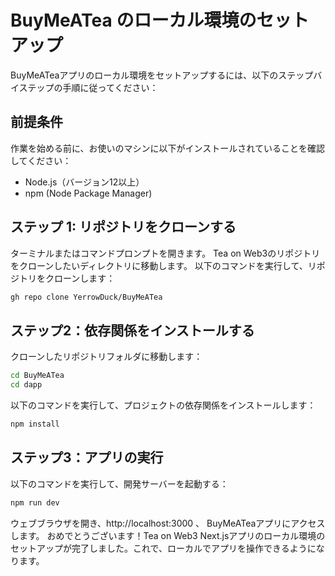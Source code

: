 # BuyMeATea のローカル環境のセットアップ
BuyMeATeaアプリのローカル環境をセットアップするには、以下のステップバイステップの手順に従ってください：

## 前提条件
作業を始める前に、お使いのマシンに以下がインストールされていることを確認してください：
- Node.js（バージョン12以上）
- npm (Node Package Manager)

## ステップ 1: リポジトリをクローンする
ターミナルまたはコマンドプロンプトを開きます。
Tea on Web3のリポジトリをクローンしたいディレクトリに移動します。
以下のコマンドを実行して、リポジトリをクローンします：
```bash
gh repo clone YerrowDuck/BuyMeATea
```

## ステップ2：依存関係をインストールする
クローンしたリポジトリフォルダに移動します：
```bash
cd BuyMeATea
cd dapp
```
以下のコマンドを実行して、プロジェクトの依存関係をインストールします：
```bash
npm install
```
## ステップ3：アプリの実行
以下のコマンドを実行して、開発サーバーを起動する：
```bash
npm run dev
```
ウェブブラウザを開き、http://localhost:3000 、 BuyMeATeaアプリにアクセスします。
おめでとうございます！Tea on Web3 Next.jsアプリのローカル環境のセットアップが完了しました。これで、ローカルでアプリを操作できるようになります。
